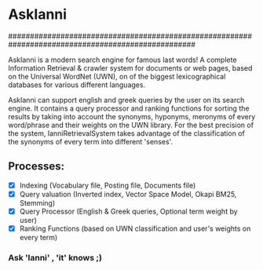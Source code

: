 # AskIanni
###################################################################################################

AskIanni is a modern search engine for famous last words!
A complete Information Retrieval & crawler system for documents or web pages,
based on the Universal WordNet (UWN), on of the biggest lexicographical databases
for various different languages.

AskIanni can support english and greek queries by the user on its search engine.
It contains a query processor and ranking functions for sorting the results by taking into account 
the synonyms, hyponyms, meronyms of every word/phrase and their weights on the UWN library. 
For the best precision of the system, IanniRetrievalSystem takes advantage of the classification 
of the synonyms of every term into different 'senses'.

## Processes: ##

 - [x] Indexing (Vocabulary file, Posting file, Documents file)
 - [x] Query valuation (Inverted index, Vector Space Model, Okapi BM25, Stemming)
 - [x] Query Processor (English & Greek queries, Optional term weight by user)
 - [x] Ranking Functions (based on UWN classification and user's weights on every term)

### Ask 'Ianni' , 'it' knows ;) ###
